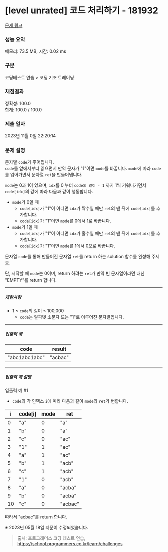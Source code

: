 # [level unrated] 코드 처리하기 - 181932 

[문제 링크](https://school.programmers.co.kr/learn/courses/30/lessons/181932) 

### 성능 요약

메모리: 73.5 MB, 시간: 0.02 ms

### 구분

코딩테스트 연습 > 코딩 기초 트레이닝

### 채점결과

정확성: 100.0<br/>합계: 100.0 / 100.0

### 제출 일자

2023년 11월 0일 22:20:14

### 문제 설명

<p style="user-select: auto;">문자열 <code style="user-select: auto;">code</code>가 주어집니다.<br style="user-select: auto;">
<code style="user-select: auto;">code</code>를 앞에서부터 읽으면서 만약 문자가 "1"이면 <code style="user-select: auto;">mode</code>를 바꿉니다. <code style="user-select: auto;">mode</code>에 따라 <code style="user-select: auto;">code</code>를 읽어가면서 문자열 <code style="user-select: auto;">ret</code>을 만들어냅니다.</p>

<p style="user-select: auto;"><code style="user-select: auto;">mode</code>는 0과 1이 있으며, <code style="user-select: auto;">idx</code>를 0 부터 <code style="user-select: auto;">code의 길이 - 1</code> 까지 1씩 키워나가면서 <code style="user-select: auto;">code[idx]</code>의 값에 따라 다음과 같이 행동합니다.</p>

<ul style="user-select: auto;">
<li style="user-select: auto;"><code style="user-select: auto;">mode</code>가 0일 때 

<ul style="user-select: auto;">
<li style="user-select: auto;"><code style="user-select: auto;">code[idx]</code>가 "1"이 아니면 <code style="user-select: auto;">idx</code>가 짝수일 때만 <code style="user-select: auto;">ret</code>의 맨 뒤에 <code style="user-select: auto;">code[idx]</code>를 추가합니다.</li>
<li style="user-select: auto;"><code style="user-select: auto;">code[idx]</code>가 "1"이면 <code style="user-select: auto;">mode</code>를 0에서 1로 바꿉니다.</li>
</ul></li>
<li style="user-select: auto;"><code style="user-select: auto;">mode</code>가 1일 때

<ul style="user-select: auto;">
<li style="user-select: auto;"><code style="user-select: auto;">code[idx]</code>가 "1"이 아니면 <code style="user-select: auto;">idx</code>가 홀수일 때만 <code style="user-select: auto;">ret</code>의 맨 뒤에 <code style="user-select: auto;">code[idx]</code>를 추가합니다.</li>
<li style="user-select: auto;"><code style="user-select: auto;">code[idx]</code>가 "1"이면 <code style="user-select: auto;">mode</code>를 1에서 0으로 바꿉니다.</li>
</ul></li>
</ul>

<p style="user-select: auto;">문자열 <code style="user-select: auto;">code</code>를 통해 만들어진 문자열 <code style="user-select: auto;">ret</code>를 return 하는 solution 함수를 완성해 주세요.</p>

<p style="user-select: auto;">단, 시작할 때 <code style="user-select: auto;">mode</code>는 0이며, return 하려는 <code style="user-select: auto;">ret</code>가 만약 빈 문자열이라면 대신 "EMPTY"를 return 합니다.</p>

<hr style="user-select: auto;">

<h5 style="user-select: auto;">제한사항</h5>

<ul style="user-select: auto;">
<li style="user-select: auto;">1 ≤ <code style="user-select: auto;">code</code>의 길이 ≤ 100,000

<ul style="user-select: auto;">
<li style="user-select: auto;"><code style="user-select: auto;">code</code>는 알파벳 소문자 또는 "1"로 이루어진 문자열입니다.</li>
</ul></li>
</ul>

<hr style="user-select: auto;">

<h5 style="user-select: auto;">입출력 예</h5>
<table class="table" style="user-select: auto;">
        <thead style="user-select: auto;"><tr style="user-select: auto;">
<th style="user-select: auto;">code</th>
<th style="user-select: auto;">result</th>
</tr>
</thead>
        <tbody style="user-select: auto;"><tr style="user-select: auto;">
<td style="user-select: auto;">"abc1abc1abc"</td>
<td style="user-select: auto;">"acbac"</td>
</tr>
</tbody>
      </table>
<hr style="user-select: auto;">

<h5 style="user-select: auto;">입출력 예 설명</h5>

<p style="user-select: auto;">입출력 예 #1</p>

<ul style="user-select: auto;">
<li style="user-select: auto;"><code style="user-select: auto;">code</code>의 각 인덱스 <code style="user-select: auto;">i</code>에 따라 다음과 같이 <code style="user-select: auto;">mode</code>와 <code style="user-select: auto;">ret</code>가 변합니다.</li>
</ul>
<table class="table" style="user-select: auto;">
        <thead style="user-select: auto;"><tr style="user-select: auto;">
<th style="user-select: auto;">i</th>
<th style="user-select: auto;">code[i]</th>
<th style="user-select: auto;">mode</th>
<th style="user-select: auto;">ret</th>
</tr>
</thead>
        <tbody style="user-select: auto;"><tr style="user-select: auto;">
<td style="user-select: auto;">0</td>
<td style="user-select: auto;">"a"</td>
<td style="user-select: auto;">0</td>
<td style="user-select: auto;">"a"</td>
</tr>
<tr style="user-select: auto;">
<td style="user-select: auto;">1</td>
<td style="user-select: auto;">"b"</td>
<td style="user-select: auto;">0</td>
<td style="user-select: auto;">"a"</td>
</tr>
<tr style="user-select: auto;">
<td style="user-select: auto;">2</td>
<td style="user-select: auto;">"c"</td>
<td style="user-select: auto;">0</td>
<td style="user-select: auto;">"ac"</td>
</tr>
<tr style="user-select: auto;">
<td style="user-select: auto;">3</td>
<td style="user-select: auto;">"1"</td>
<td style="user-select: auto;">1</td>
<td style="user-select: auto;">"ac"</td>
</tr>
<tr style="user-select: auto;">
<td style="user-select: auto;">4</td>
<td style="user-select: auto;">"a"</td>
<td style="user-select: auto;">1</td>
<td style="user-select: auto;">"ac"</td>
</tr>
<tr style="user-select: auto;">
<td style="user-select: auto;">5</td>
<td style="user-select: auto;">"b"</td>
<td style="user-select: auto;">1</td>
<td style="user-select: auto;">"acb"</td>
</tr>
<tr style="user-select: auto;">
<td style="user-select: auto;">6</td>
<td style="user-select: auto;">"c"</td>
<td style="user-select: auto;">1</td>
<td style="user-select: auto;">"acb"</td>
</tr>
<tr style="user-select: auto;">
<td style="user-select: auto;">7</td>
<td style="user-select: auto;">"1"</td>
<td style="user-select: auto;">0</td>
<td style="user-select: auto;">"acb"</td>
</tr>
<tr style="user-select: auto;">
<td style="user-select: auto;">8</td>
<td style="user-select: auto;">"a"</td>
<td style="user-select: auto;">0</td>
<td style="user-select: auto;">"acba"</td>
</tr>
<tr style="user-select: auto;">
<td style="user-select: auto;">9</td>
<td style="user-select: auto;">"b"</td>
<td style="user-select: auto;">0</td>
<td style="user-select: auto;">"acba"</td>
</tr>
<tr style="user-select: auto;">
<td style="user-select: auto;">10</td>
<td style="user-select: auto;">"c"</td>
<td style="user-select: auto;">0</td>
<td style="user-select: auto;">"acbac"</td>
</tr>
</tbody>
      </table>
<p style="user-select: auto;">따라서 "acbac"를 return 합니다.</p>

<p style="user-select: auto;">※ 2023년 05월 18일 지문이 수정되었습니다.</p>


> 출처: 프로그래머스 코딩 테스트 연습, https://school.programmers.co.kr/learn/challenges